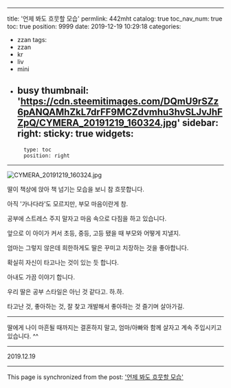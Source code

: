 
---
title: '언제 봐도 흐뭇할 모습'
permlink: 442mht
catalog: true
toc_nav_num: true
toc: true
position: 9999
date: 2019-12-19 10:29:18
categories:
- zzan
tags:
- zzan
- kr
- liv
- mini
- busy
thumbnail: 'https://cdn.steemitimages.com/DQmU9rSZz6pANQAMhZkL7drFF9MCZdvmhu3hvSLJvJhFZpQ/CYMERA_20191219_160324.jpg'
sidebar:
    right:
        sticky: true
widgets:
    -
        type: toc
        position: right
---


![CYMERA_20191219_160324.jpg](https://cdn.steemitimages.com/DQmU9rSZz6pANQAMhZkL7drFF9MCZdvmhu3hvSLJvJhFZpQ/CYMERA_20191219_160324.jpg)


딸이 책상에 앉아 책 넘기는 모습을 보니 참 흐뭇합니다.

아직 '가나다라'도 모르지만, 부모 마음이란게 참.

공부에 스트레스 주지 말자고 마음 속으로 다짐을 하고 있습니다.

앞으로 이 아이가 커서 초등, 중등, 고등 됐을 때 부모와 어떻게 지낼지.

엄마는 그렇지 않은데 희한하게도 딸은 꾸미고 치장하는 것을 좋아합니다.

확실히 자신이 타고나는 것이 있는 듯 합니다.

아내도 가끔 이야기 합니다.

우리 딸은 공부 스타일은 아닌 것 같다고. 하.하.

타고난 것, 좋아하는 것, 잘 찾고 개발해서 좋아하는 것 즐기며 살아가길.


***

딸에게 나이 마흔될 때까지는 결혼하지 말고, 엄마/아빠와 함께 살자고 계속 주입시키고 있습니다. ^^

***

2019.12.19

- - -

This page is synchronized from the post: ['언제 봐도 흐뭇할 모습'](https://steemit.com/@lucky2015/442mht)
